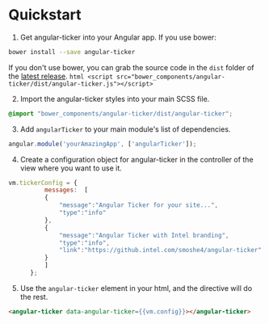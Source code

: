 # Quickstart

1. Get angular-ticker into your Angular app. If you use bower:
  ```bash
  bower install --save angular-ticker
  ```

   If you don't use bower, you can grab the source code in the `dist` folder of the [latest release][release].
    ```html
    <script src="bower_components/angular-ticker/dist/angular-ticker.js"></script>
	 ```	

2. Import the angular-ticker  styles into your main SCSS file.
  ```scss
  @import "bower_components/angular-ticker/dist/angular-ticker";
  ```

3. Add `angularTicker` to your main module's list of dependencies.

  ```javascript
  angular.module('yourAmazingApp', ['angularTicker']);
  ```

4. Create a configuration object for angular-ticker in the controller of the view where you want to use it.

  ```javascript
  vm.tickerConfig = {
			messages:  [
			{
				"message":"Angular Ticker for your site...",
				"type":"info"
			},
			{
				"message":"Angular Ticker with Intel branding",
				"type":"info",
				"link":"https://github.intel.com/smoshe4/angular-ticker"
			}
			]
		};
  ```

5. Use the `angular-ticker` element in your html, and the directive will do the rest.

  ```html
 <angular-ticker data-angular-ticker={{vm.config}}></angular-ticker>
  ```



[release]: https://github.intel.com/smoshe4/angular-ticker/releases

